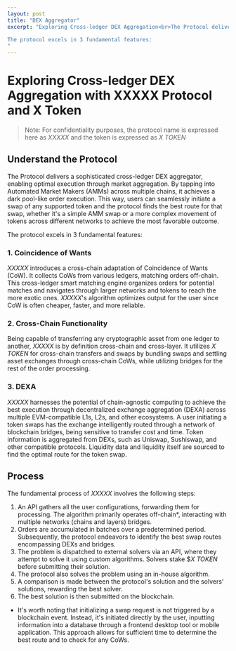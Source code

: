 ```yaml
---
layout: post
title: "DEX Aggregator"
excerpt: "Exploring Cross-ledger DEX Aggregation<br>The Protocol delivers a sophisticated cross-ledger DEX aggregator, enabling optimal execution through market aggregation. By tapping into Automated Market Makers (AMMs) across multiple chains, it achieves a dark pool-like order execution. This way, users can seamlessly initiate a swap of any supported token, and the protocol finds the best route for that swap, whether it's a simple AMM swap or a more complex movement of tokens across different networks to achieve the most favorable outcome.

The protocol excels in 3 fundamental features:
"
---
```


# Exploring Cross-ledger DEX Aggregation with XXXXX Protocol and X  Token

> Note: For confidentiality purposes, the protocol name is expressed here as _XXXXX_ and the token is expressed as _X TOKEN_

## Understand the Protocol

The Protocol delivers a sophisticated cross-ledger DEX aggregator, enabling optimal execution through market aggregation. By tapping into Automated Market Makers (AMMs) across multiple chains, it achieves a dark pool-like order execution. This way, users can seamlessly initiate a swap of any supported token and the protocol finds the best route for that swap, whether it's a simple AMM swap or a more complex movement of tokens across different networks to achieve the most favorable outcome.

The protocol excels in 3 fundamental features:

### 1. Coincidence of Wants

_XXXXX_ introduces a cross-chain adaptation of Coincidence of Wants (CoW). It collects CoWs from various ledgers, matching orders off-chain. This cross-ledger smart matching engine organizes orders for potential matches and navigates through larger networks and tokens to reach the more exotic ones. _XXXXX_'s algorithm optimizes output for the user since CoW is often cheaper, faster, and more reliable.

### 2. Cross-Chain Functionality

Being capable of transferring any cryptographic asset from one ledger to another, _XXXXX_ is by definition cross-chain and cross-layer. It utilizes _X TOKEN_ for cross-chain transfers and swaps by bundling swaps and settling asset exchanges through cross-chain CoWs, while utilizing bridges for the rest of the order processing.

### 3. DEXA

_XXXXX_ harnesses the potential of chain-agnostic computing to achieve the best execution through decentralized exchange aggregation (DEXA) across multiple EVM-compatible L1s, L2s, and other ecosystems. A user initiating a token swaps has the exchange intelligently routed through a network of blockchain bridges, being sensitive to transfer cost and time. Token information is aggregated from DEXs, such as Uniswap, Sushiswap, and other compatible protocols. Liquidity data and liquidity itself are sourced to find the optimal route for the token swap.

## Process

The fundamental process of _XXXXX_ involves the following steps:

1. An API gathers all the user configurations, forwarding them for processing. The algorithm primarily operates off-chain*, interacting with multiple networks (chains and layers) bridges.
2. Orders are accumulated in batches over a predetermined period. Subsequently, the protocol endeavors to identify the best swap routes encompassing DEXs and bridges.
3. The problem is dispatched to external solvers via an API, where they attempt to solve it using custom algorithms. Solvers stake $_X TOKEN_ before submitting their solution.
4. The protocol also solves the problem using an in-house algorithm.
5. A comparison is made between the protocol's solution and the solvers' solutions, rewarding the best solver.
6. The best solution is then submitted on the blockchain.

* It's worth noting that initializing a swap request is not triggered by a blockchain event. Instead, it's initiated directly by the user, inputting information into a database through a frontend desktop tool or mobile application. This approach allows for sufficient time to determine the best route and to check for any CoWs.
